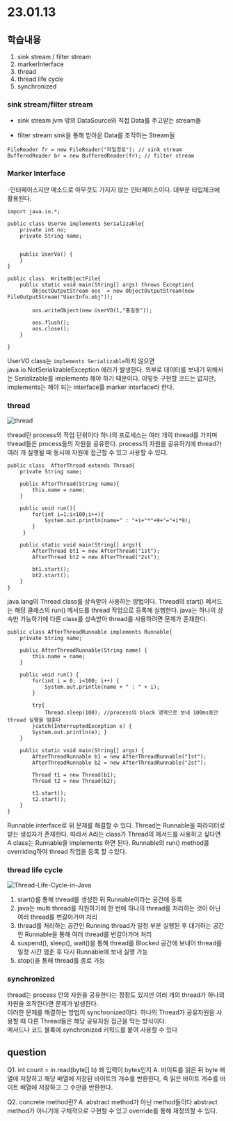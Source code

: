 # 23.01.13

## 학습내용
1. sink stream / filter stream 
2. markerInterface
3. thread
4. thread life cycle
5. synchronized

### sink stream/filter stream 
- sink stream
jvm 밖의 DataSource와 직접 Data를 주고받는 stream들

- filter stream
sink을 통해 받아온 Data를 조작하는 Stream들
``` 
FileReader fr = new FileReader("파일경로"); // sink stream
BufferedReader br = new BufferedReader(fr); // filter stream
```

### Marker Interface
-인터페이스지만 메소드로 아무것도 가지지 않는 인터페이스이다. 대부분 타입체크에 활용된다.
```
import java.io.*;

public class UserVo implements Serializable{
	private int no;
	private String name;
	
	
	public UserVo() {
	}
}

public class  WriteObjectFile{
	public static void main(String[] args) throws Exception{
		ObjectOutputStream oos  = new ObjectOutputStream(new FileOutputStream("UserInfo.obj"));
		
		oos.writeObject(new UserVO(1,"홍길동")); 
		
		oos.flush();	
		oos.close();
	}
	
}
```
UserVO class는 ``` implements Serializable ```하지 않으면 java.io.NotSerializableException 에러가 발생한다.
외부로 데이터를 보내기 위해서는 Serializable를 implements 해야 하기 때문이다. 이렇듯 구현할 코드는 없지만, implements는 해야 되는 interface를 marker interface라 한다.


### thread
![thread](https://user-images.githubusercontent.com/115130757/212276806-ea800b5d-4055-4d95-847a-79be9358c750.PNG)


thread란 process의 작업 단위이다 하나의 프로세스는 여러 개의 thread를 가지며 thread들은 process들의 자원을 공유한다.
process의 자원을 공유하기에 thread가 여러 개 실행될 때 동시에 자원에 접근할 수 있고 사용할 수 있다.

```
public class  AfterThread extends Thread{
    private String name;

	public AfterThread(String name){
		this.name = name;
	}

	public void run(){
		for(int i=1;i<100;i++){
			System.out.println(name+" : "+i+"*"+9+"="+i*9);
		}
	 }

	public static void main(String[] args){	
		AfterThread bt1 = new AfterThread("1st");
		AfterThread bt2 = new AfterThread("2st");
      
        bt1.start();
		bt2.start();
	}
}

```

java.lang의 Thread class를 상속받아 사용하는 방법이다. Thread의 start() 메서드는 해당 클래스의 run() 메서드를 thread 작업으로 등록해 실행한다. 
java는 하나의 상속만 가능하기에 다른 class를 상속받아 thread를 사용하려면 문제가 존재한다.

```
public class AfterThreadRunnable implements Runnable{
	private String name;

	public AfterThreadRunnable(String name) {
		this.name = name;
	}

	public void run() {
		for(int i = 0; i<100; i++) {
			System.out.println(name + " : " + i);
		}

		try{ 
			Thread.sleep(100); //process의 block 영역으로 보내 100ms동안 thread 실행을 멈춘다
		}catch(InterruptedException e) {
		System.out.println(e); }
	}

	public static void main(String[] args) {
		AfterThreadRunnable b1 = new AfterThreadRunnable("1st");
		AfterThreadRunnable b2 = new AfterThreadRunnable("2st");

		Thread t1 = new Thread(b1);
		Thread t2 = new Thread(b2);

		t1.start();
		t2.start();
	}
}

```
Runnable interface로 위 문제를 해결할 수 있다.
Thread는 Runnable을 파라미터로 받는 생성자가 존재한다. 따라서 A라는 class가 Thread의 메서드를 사용하고 싶다면 A class는 Runnable을 implements 하면 된다.
Runnable의 run() method를 overriding하여 thread 작업을 등록 할 수있다.

### thread life cycle
![Thread-Life-Cycle-in-Java](https://user-images.githubusercontent.com/115130757/212276815-a62aa639-0fd8-4c1d-ad75-702264f06c9d.jpg)
1. start()를 통해 thread를 생성한 뒤 Runnable이라는 공간에 등록
2. java는 multi thread를 지원하기에 한 번에 하나의 thread를 처리하는 것이 아닌 여러 thread를 번갈아가며 처리
3. thread를 처리하는 공간인 Running thread가 일정 부분 실행된 후 대기하는 공간인 Runnable을 통해 여러 thread를 번갈아가며 처리
4. suspend(), sleep(), wait()을 통해 thread를 Blocked 공간에 보내어 thread를 일정 시간 멈춘 후 다시 Runnable에 보내 실행 가능
5. stop()을 통해 thread를 종료 가능

### synchronized
thread는 process 안의 자원을 공유한다는 장점도 있지만 여러 개의 thread가 하나의 자원을 조작한다면 문제가 발생한다.	
이러한 문제를 해결하는 방법이 synchronized이다. 하나의 Thread가 공유자원을 사용할 때 다른 Thread들은 해당 공유자원 접근을 막는 방식이다.	
메서드나 코드 블록에  synchronized 키워드를 붙여 사용할 수 있다




## question
Q1. int count = in.read(byte[] b) 왜 입력이 bytes인지
A. 바이트를 읽은 뒤 byte 배열에 저장하고 해당 배열에 저장된 바이트의 개수를 반환한다, 즉 읽은 바이트 개수를 바이트 배열에 저장하고 그 수만큼 반환한다.

Q2. concrete method란?
A. abstract method가 아닌 method들이다 abstract method가 아니기에 구체적으로 구현할 수 있고 override를 통해 재정의할 수 있다.


